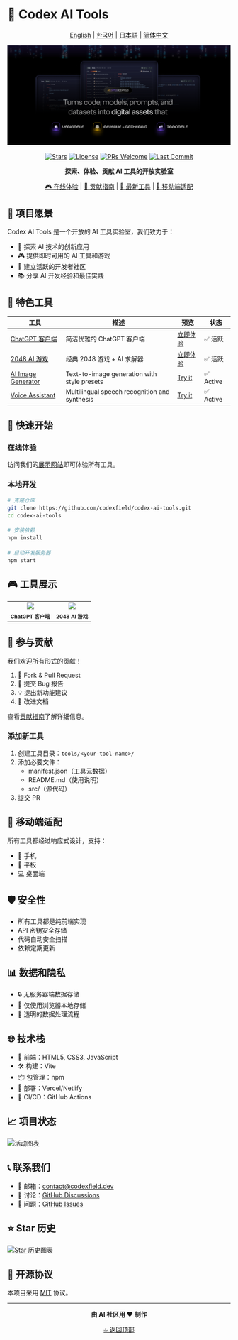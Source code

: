 # 🚀 Codex AI Tools

<div align="center">

[English](README.md) | [한국어](README.ko.md) | [日本語](README.ja.md) | [简体中文](README.zh-CN.md)

![Banner](resources/banner.png)

[![Stars](https://img.shields.io/github/stars/codexfield/codex-ai-tools?style=social)](https://github.com/codexfield/codex-ai-tools/stargazers)
[![License](https://img.shields.io/badge/license-MIT-blue.svg)](LICENSE)
[![PRs Welcome](https://img.shields.io/badge/PRs-welcome-brightgreen.svg)](CONTRIBUTING.md)
[![Last Commit](https://img.shields.io/github/last-commit/codexfield/codex-ai-tools)](https://github.com/codexfield/codex-ai-tools/commits/main)

**探索、体验、贡献 AI 工具的开放实验室**

[🎮 在线体验](https://codex-ai-tools.vercel.app) | [📖 贡献指南](CONTRIBUTING.md) | [🌟 最新工具](#featured-tools) | [📱 移动端适配](#mobile-support)

</div>

## 🎯 项目愿景

Codex AI Tools 是一个开放的 AI 工具实验室，我们致力于：

- 🔬 探索 AI 技术的创新应用
- 🎮 提供即时可用的 AI 工具和游戏
- 🤝 建立活跃的开发者社区
- 📚 分享 AI 开发经验和最佳实践

## 🌟 特色工具

| 工具 | 描述 | 预览 | 状态 |
|------|------|------|------|
| [ChatGPT 客户端](tools/chat-gpt) | 简洁优雅的 ChatGPT 客户端 | [立即体验](https://codex-ai-tools.vercel.app/chat-gpt) | ✅ 活跃 |
| [2048 AI 游戏](tools/game-2048) | 经典 2048 游戏 + AI 求解器 | [立即体验](https://codex-ai-tools.vercel.app/game-2048) | ✅ 活跃 |
| [AI Image Generator](tools/image-generator) | Text-to-image generation with style presets | [Try it](https://codex-ai-tools.vercel.app/image-generator) | ✅ Active |
| [Voice Assistant](tools/voice-assistant) | Multilingual speech recognition and synthesis | [Try it](https://codex-ai-tools.vercel.app/voice-assistant) | ✅ Active |

## 🚀 快速开始

### 在线体验

访问我们的[展示网站](https://codex-ai-tools.vercel.app)即可体验所有工具。

### 本地开发

```bash
# 克隆仓库
git clone https://github.com/codexfield/codex-ai-tools.git
cd codex-ai-tools

# 安装依赖
npm install

# 启动开发服务器
npm start
```

## 🎮 工具展示

<div align="center">
<table>
<tr>
<td align="center">
    <img src="docs/images/chat-preview.png" width="400px"/><br />
    <sub><b>ChatGPT 客户端</b></sub>
</td>
<td align="center">
    <img src="docs/images/2048-preview.png" width="400px"/><br />
    <sub><b>2048 AI 游戏</b></sub>
</td>
</tr>
</table>
</div>

## 🤝 参与贡献

我们欢迎所有形式的贡献！

1. 🔄 Fork & Pull Request
2. 🐛 提交 Bug 报告
3. 💡 提出新功能建议
4. 📖 改进文档

查看[贡献指南](CONTRIBUTING.md)了解详细信息。

### 添加新工具

1. 创建工具目录：`tools/<your-tool-name>/`
2. 添加必要文件：
   - manifest.json（工具元数据）
   - README.md（使用说明）
   - src/（源代码）
3. 提交 PR

## 📱 移动端适配

所有工具都经过响应式设计，支持：
- 📱 手机
- 📱 平板
- 💻 桌面端

## 🛡️ 安全性

- 所有工具都是纯前端实现
- API 密钥安全存储
- 代码自动安全扫描
- 依赖定期更新

## 📊 数据和隐私

- 🔒 无服务器端数据存储
- 💾 仅使用浏览器本地存储
- 🤝 透明的数据处理流程

## 🌐 技术栈

- 🎨 前端：HTML5, CSS3, JavaScript
- 🛠️ 构建：Vite
- 📦 包管理：npm
- 🚀 部署：Vercel/Netlify
- 🔄 CI/CD：GitHub Actions

## 📈 项目状态

![活动图表](https://activity-graph.herokuapp.com/graph?username=codexfield&theme=minimal)

## 📞 联系我们

- 📧 邮箱：[contact@codexfield.dev](mailto:contact@codexfield.dev)
- 💬 讨论：[GitHub Discussions](https://github.com/codexfield/codex-ai-tools/discussions)
- 🐛 问题：[GitHub Issues](https://github.com/codexfield/codex-ai-tools/issues)

## ⭐ Star 历史

[![Star 历史图表](https://api.star-history.com/svg?repos=codexfield/codex-ai-tools&type=Date)](https://star-history.com/#codexfield/codex-ai-tools&Date)

## 📜 开源协议

本项目采用 [MIT](LICENSE) 协议。

---

<div align="center">

**由 AI 社区用 ❤️ 制作**

[🔝 返回顶部](#-codex-ai-tools)

</div>